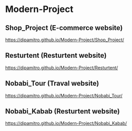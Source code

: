 # Modern-Project
 ## Shop_Project (E-commerce website)
https://dipamitro.github.io/Modern-Project/Shop_Project/
 ## Resturtent (Resturtent website)
https://dipamitro.github.io/Modern-Project/Resturtent/
 ## Nobabi_Tour (Traval website)
https://dipamitro.github.io/Modern-Project/Nobabi_Tour/
 ## Nobabi_Kabab (Resturtent website)
https://dipamitro.github.io/Modern-Project/Nobabi_Kabab/


